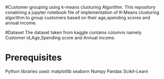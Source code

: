 
#Customer grouping using k-means clusturing Algorithm.
This repository conatining a jupyter notebook file of implementation of K-Means clusturing algorithm to group customers based on their age,spending scores and annual income.

#Dataset
The dataset taken from kaggle contains columns namely Customer id,Age,Spending score and Annual income.

# Prerequisites
Python libraries used:
matplotlib
seaborn
Numpy
Pandas
Scikit-Learn
